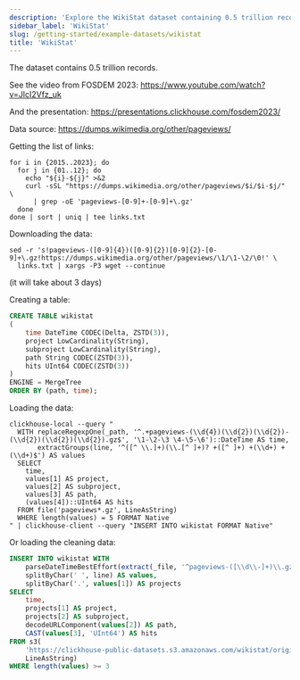 ```yaml
---
description: 'Explore the WikiStat dataset containing 0.5 trillion records.'
sidebar_label: 'WikiStat'
slug: /getting-started/example-datasets/wikistat
title: 'WikiStat'
---
```


The dataset contains 0.5 trillion records.

See the video from FOSDEM 2023: https://www.youtube.com/watch?v=JlcI2Vfz_uk

And the presentation: https://presentations.clickhouse.com/fosdem2023/

Data source: https://dumps.wikimedia.org/other/pageviews/

Getting the list of links:
``` shell
for i in {2015..2023}; do
  for j in {01..12}; do
    echo "${i}-${j}" >&2
    curl -sSL "https://dumps.wikimedia.org/other/pageviews/$i/$i-$j/" \
      | grep -oE 'pageviews-[0-9]+-[0-9]+\.gz'
  done
done | sort | uniq | tee links.txt
```

Downloading the data:
``` shell
sed -r 's!pageviews-([0-9]{4})([0-9]{2})[0-9]{2}-[0-9]+\.gz!https://dumps.wikimedia.org/other/pageviews/\1/\1-\2/\0!' \
  links.txt | xargs -P3 wget --continue
```

(it will take about 3 days)

Creating a table:

``` sql
CREATE TABLE wikistat
(
    time DateTime CODEC(Delta, ZSTD(3)),
    project LowCardinality(String),
    subproject LowCardinality(String),
    path String CODEC(ZSTD(3)),
    hits UInt64 CODEC(ZSTD(3))
)
ENGINE = MergeTree
ORDER BY (path, time);
```

Loading the data:

``` shell
clickhouse-local --query "
  WITH replaceRegexpOne(_path, '^.+pageviews-(\\d{4})(\\d{2})(\\d{2})-(\\d{2})(\\d{2})(\\d{2}).gz$', '\1-\2-\3 \4-\5-\6')::DateTime AS time, 
       extractGroups(line, '^([^ \\.]+)(\\.[^ ]+)? +([^ ]+) +(\\d+) +(\\d+)$') AS values
  SELECT 
    time, 
    values[1] AS project,
    values[2] AS subproject,
    values[3] AS path,
    (values[4])::UInt64 AS hits
  FROM file('pageviews*.gz', LineAsString)
  WHERE length(values) = 5 FORMAT Native
" | clickhouse-client --query "INSERT INTO wikistat FORMAT Native"
```

Or loading the cleaning data:

``` sql
INSERT INTO wikistat WITH
    parseDateTimeBestEffort(extract(_file, '^pageviews-([\\d\\-]+)\\.gz$')) AS time,
    splitByChar(' ', line) AS values,
    splitByChar('.', values[1]) AS projects
SELECT
    time,
    projects[1] AS project,
    projects[2] AS subproject,
    decodeURLComponent(values[2]) AS path,
    CAST(values[3], 'UInt64') AS hits
FROM s3(
    'https://clickhouse-public-datasets.s3.amazonaws.com/wikistat/original/pageviews*.gz',
    LineAsString)
WHERE length(values) >= 3
```
